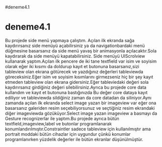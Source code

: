 #deneme4.1
# deneme4.1

Bu projede side menü yapmaya çalıştım. Açılan ilk ekranda sağa kaydırırsanız side menüyü açabilirsiniz ya da navigationbardaki menü düğmesine basarsanız da side menü yavaş bir animasyonla açılacaktır.Sola kaydırarak da side menüyü kapatabilirsiniz. Side menüyü UIScrolview kullanarak yaptım.Açılan ilk pencere de iki tane textfield var isim ve soyisim olarak eğer iki kısımı da doldurup kayıt et butonuna basarsanız,sizi tableview olan ekrana götürecek ve yazdığınız değerleri tableviewda göreceksiniz.Eğer isim ve soyisim kısımlarını girmezseniz hiç bir şey kayıt etmeden tableview olan ekrana gidersiniz.Eğer tableviedaki değeri sola kaydırırsanız girdiğiniz değeri silebilirsiniz.Ayrıca bu projede core data kullandım ve kayıt et butonuna bastığınızda Bu değer core dataya kayıt ediliyor ve tableviewda sildiğiniz zaman da core datadan da siliniyor.Aynı zamanda açılan ilk ekranda select image yazan bir imageview var eğer ona basarsanız galeriden resim seçebiliyorsunuz ve seçtiğiniz resim ekrandaki diğer imageviewda gözüküyor.Select image yazan imageview a basmayı da Gesture recognizerlar ile yaptım.Bu projede ayrıca bütün textfield,imageview,label ve butonlar programlanarak konumlandırılmıştır.Constraintler sadece tableview için kullanılmıştır ama portrait moddaki bütün cihazlar için uygundur çünkü konumlar programlanırken yüzdelik değerler ile bütün ekranlar düşünülmüştür.
